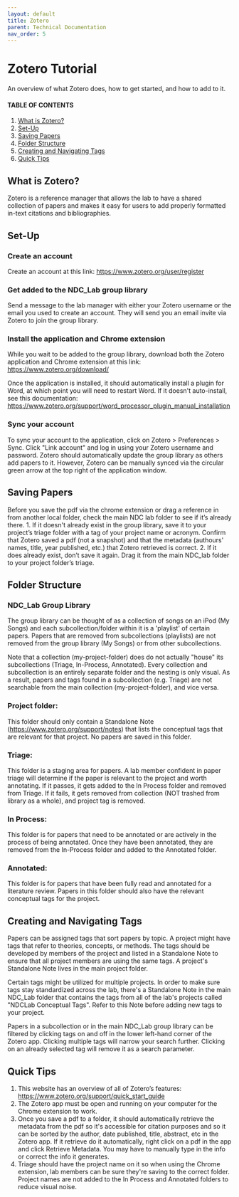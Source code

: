 ```yaml
---
layout: default
title: Zotero
parent: Technical Documentation
nav_order: 5
---
```


# Zotero Tutorial

An overview of what Zotero does, how to get started, and how to add to it.



#### TABLE OF CONTENTS
1. [What is Zotero?](https://ndclab.github.io/wiki/docs/zotero.html#what-is-zotero?)
2. [Set-Up](https://ndclab.github.io/wiki/docs/zotero.html#set-up)
3. [Saving Papers](https://ndclab.github.io/wiki/docs/zotero.html#saving-papers)
4. [Folder Structure](https://ndclab.github.io/wiki/docs/zotero.html#folder-structure)
5. [Creating and Navigating Tags](https://ndclab.github.io/wiki/docs/zotero.html#creating-and-navigating-tags)
6. [Quick Tips](https://ndclab.github.io/wiki/docs/zotero.html#quick-tips)



## What is Zotero?

Zotero is a reference manager that allows the lab to have a shared collection of papers and makes it easy for users to add properly formatted in-text citations and bibliographies. 



## Set-Up

### Create an account

Create an account at this link: https://www.zotero.org/user/register 

### Get added to the NDC_Lab group library

Send a message to the lab manager with either your Zotero username or the email you used to create an account. They will send you an email invite via Zotero to join the group library.

### Install the application and Chrome extension

While you wait to be added to the group library, download both the Zotero application and Chrome extension at this link: https://www.zotero.org/download/ 

Once the application is installed, it should automatically install a plugin for Word, at which point you will need to restart Word. If it doesn't auto-install, see this documentation: https://www.zotero.org/support/word_processor_plugin_manual_installation

### Sync your account

To sync your account to the application, click on Zotero > Preferences > Sync. Click "Link account" and log in using your Zotero username and password. Zotero should automatically update the group library as others add papers to it. However, Zotero can be manually synced via the circular green arrow at the top right of the application window. 



## Saving Papers

Before you save the pdf via the chrome extension or drag a reference in from another local folder, check the main NDC lab folder to see if it’s already there. 
    1.    If it doesn't already exist in the group library, save it to your project’s triage folder with a tag of your project name or acronym. Confirm that Zotero saved a pdf (not a snapshot) and that the metadata (authours' names, title, year published, etc.) that Zotero retrieved is correct.
    2.    If it does already exist, don’t save it again. Drag it from the main NDC_lab folder to your project folder’s triage.
    


## Folder Structure

### NDC_Lab Group Library

The group library can be thought of as a collection of songs on an iPod (My Songs) and each subcollection/folder within it is a 'playlist' of certain papers. Papers that are removed from subcollections (playlists) are not removed from the group library (My Songs) or from other subcollections. 

Note that a collection (my-project-folder) does do not actually "house" its subcollections (Triage, In-Process, Annotated). Every collection and subcollection is an entirely separate folder and the nesting is only visual. As a result, papers and tags found in a subcollection (e.g. Triage) are not searchable from the main collection (my-project-folder), and vice versa. 

### Project folder:

This folder should only contain a Standalone Note (https://www.zotero.org/support/notes) that lists the conceptual tags that are relevant for that project. No papers are saved in this folder. 

### Triage: 

This folder is a staging area for papers. A lab member confident in paper triage will determine if the paper is relevant to the project and worth annotating. If it passes, it gets added to the In Process folder and removed from Triage. If it fails, it gets removed from collection (NOT trashed from library as a whole), and project tag is removed.

### In Process:

This folder is for papers that need to be annotated or are actively in the process of being annotated. Once they have been annotated, they are removed from the In-Process folder and added to the Annotated folder.

### Annotated: 

This folder is for papers that have been fully read and annotated for a literature review. Papers in this folder should also have the relevant conceptual tags for the project. 



## Creating and Navigating Tags

Papers can be assigned tags that sort papers by topic. A project might have tags that refer to theories, concepts, or methods. The tags should be developed by members of the project and listed in a Standalone Note to ensure that all project members are using the same tags. A project's Standalone Note lives in the main project folder.

Certain tags might be utilized for multiple projects. In order to make sure tags stay standardized across the lab, there's a Standalone Note in the main NDC_Lab folder that contains the tags from all of the lab's projects called "NDCLab Conceptual Tags". Refer to this Note before adding new tags to your project.

Papers in a subcollection or in the main NDC_Lab group library can be filtered by clicking tags on and off in the lower left-hand corner of the Zotero app. Clicking multiple tags will narrow your search further. Clicking on an already selected tag will remove it as a search parameter. 



## Quick Tips

1.	This website has an overview of all of Zotero’s features: https://www.zotero.org/support/quick_start_guide 
2.	The Zotero app must be open and running on your computer for the Chrome extension to work.
3.	Once you save a pdf to a folder, it should automatically retrieve the metadata from the pdf so it's accessible for citation purposes and so it can be sorted by the author, date published, title, abstract, etc in the Zotero app. If it retrieve do it automatically, right click on a pdf in the app and click Retrieve Metadata. You may have to manually type in the info or correct the info it generates. 
4.	Triage should have the project name on it so when using the Chrome extension, lab members can be sure they're saving to the correct folder. Project names are not added to the In Process and Annotated folders to reduce visual noise. 

